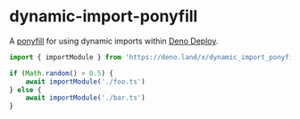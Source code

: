 # dynamic-import-ponyfill

A [ponyfill](https://github.com/sindresorhus/ponyfill) for using dynamic imports within [Deno Deploy](https://deno.com/deploy).

```ts
import { importModule } from 'https://deno.land/x/dynamic_import_ponyfill@v0.1.2/mod.ts'

if (Math.random() > 0.5) {
    await importModule('./foo.ts')
} else {
    await importModule('./bar.ts')
}
```